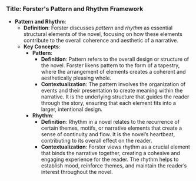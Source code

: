 ### Title: **Forster's Pattern and Rhythm Framework**

- **Pattern and Rhythm**:
  - **Definition**: Forster discusses *pattern* and *rhythm* as essential structural elements of the novel, focusing on how these elements contribute to the overall coherence and aesthetic of a narrative.
  - **Key Concepts**:
    - **Pattern**:
      - **Definition**: Pattern refers to the overall design or structure of the novel. Forster likens pattern to the form of a tapestry, where the arrangement of elements creates a coherent and aesthetically pleasing whole.
      - **Contextualization**: The pattern involves the organization of events and their presentation to create meaning within the narrative. It is the underlying structure that guides the reader through the story, ensuring that each element fits into a larger, intentional design.
    - **Rhythm**:
      - **Definition**: Rhythm in a novel relates to the recurrence of certain themes, motifs, or narrative elements that create a sense of continuity and flow. It is the novel’s heartbeat, contributing to its overall effect on the reader.
      - **Contextualization**: Forster views rhythm as a crucial element that binds the narrative together, creating a cohesive and engaging experience for the reader. The rhythm helps to establish mood, reinforce themes, and maintain the reader’s interest throughout the novel.